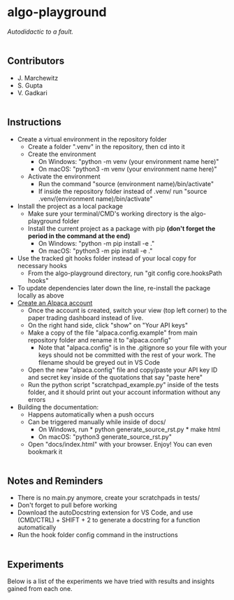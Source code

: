 # algo-playground #
*Autodidactic to a fault.*
<br><br>

## Contributors ##
* J. Marchewitz
* S. Gupta
* V. Gadkari
<br><br>

## Instructions ##
* Create a virtual environment in the repository folder
    * Create a folder ".venv" in the repository, then cd into it
    * Create the environment
        * On Windows: "python -m venv (your environment name here)"
        * On macOS: "python3 -m venv (your environment name here)"
    * Activate the environment
        * Run the command "source (environment name)/bin/activate"
        * If inside the repository folder instead of .venv/ run "source .venv/(environment name)/bin/activate"
* Install the project as a local package
    * Make sure your terminal/CMD's working directory is the algo-playground folder
    * Install the current project as a package with pip **(don't forget the period in the command at the end)**
        * On Windows: "python -m pip install -e ."
        * On macOS: "python3 -m pip install -e ."
* Use the tracked git hooks folder instead of your local copy for necessary hooks
    * From the algo-playground directory, run "git config core.hooksPath hooks"
* To update dependencies later down the line, re-install the package locally as above
* [Create an Alpaca account](https://app.alpaca.markets/signup)
    * Once the account is created, switch your view (top left corner) to the paper trading dashboard instead of live.
    * On the right hand side, click "show" on "Your API keys"
    * Make a copy of the file "alpaca.config.example" from main repository folder and rename it to "alpaca.config"
        * Note that "alpaca.config" is in the .gitignore so your file with your keys should not be committed with the rest of your work. The filename should be greyed out in VS Code
    * Open the new "alpaca.config" file and copy/paste your API key ID and secret key inside of the quotations that say "paste here"
    * Run the python script "scratchpad_example.py" inside of the tests folder, and it should print out your account information without any errors
* Building the documentation:
    * Happens automatically when a push occurs
    * Can be triggered manually while inside of docs/
        * On Windows, run
                * python generate_source_rst.py
                * make html
        * On macOS: "python3 generate_source_rst.py"
    * Open "docs/index.html" with your browser. Enjoy! You can even bookmark it
<br><br>

## Notes and Reminders ##
* There is no main.py anymore, create your scratchpads in tests/
* Don't forget to pull before working
* Download the autoDocstring extension for VS Code, and use (CMD/CTRL) + SHIFT + 2 to generate a docstring for a function automatically
* Run the hook folder config command in the instructions
<br><br>

## Experiments ##
Below is a list of the experiments we have tried with results and insights gained from each one.
